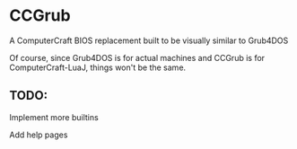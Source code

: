 CCGrub
==========

A ComputerCraft BIOS replacement built to be visually similar to Grub4DOS

Of course, since Grub4DOS is for actual machines and CCGrub is for ComputerCraft-LuaJ, things won't be the same.

TODO:
-----

Implement more builtins

Add help pages
